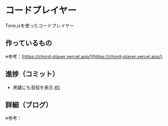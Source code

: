 # コードプレイヤー

Tone.jsを使ったコードプレイヤー

## 作っているもの

※参考：[https://chord-player.vercel.app/](https://chord-player.vercel.app/)

## 進捗（コミット）

- 黒鍵にも音程を表示 [#5](https://github.com/ryo-i/next-app-started/issues/5)

## 詳細（ブログ）

※参考：[]()
